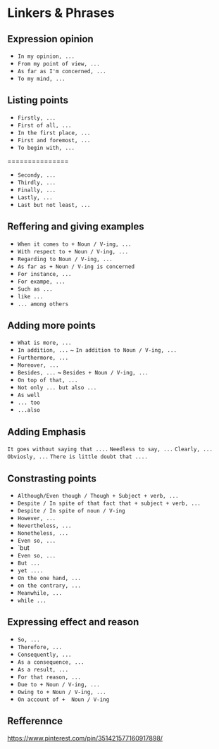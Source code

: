 # Linkers & Phrases
## Expression opinion

- `In my opinion, ...`
- `From my point of view, ...`
- `As far as I'm concerned, ...`
- `To my mind, ...`

## Listing points

- `Firstly, ...`
- `First of all, ...`
- `In the first place, ...`
- `First and foremost, ...`
- `To begin with, ... `

===============

- `Secondy, ... `
- `Thirdly, ... `
- `Finally, ... `
- `Lastly, ... `
- `Last but not least, ... `

## Reffering and giving examples

- `When it comes to + Noun / V-ing, ...` 
- `With respect to + Noun / V-ing, ...`
- `Regarding to Noun / V-ing, ...`
- `As far as + Noun / V-ing is concerned`
- `For instance, ...`
- `For exampe, ...`
- `Such as ...`
- `like ...`
- `... among others`

## Adding more points

- `What is more, ...`   
- `In addition, ...` ~ `In addition to Noun / V-ing, ...`
- `Furthermore, ...`
- `Moreover, ...`
- `Besides, ...` ~ `Besides + Noun / V-ing, ...`
- `On top of that, ...`
- `Not only ... but also ...`
- `As well`
- `... too`
- `...also`

## Adding Emphasis

`It goes without saying that ....`
`Needless to say, ...`
`Clearly, ...`
`Obviosly, ...`
`There is little doubt that ....`

## Constrasting points

- `Although/Even though / Though + Subject + verb, ...`
- `Despite / In spite of that fact that + subject + verb, ...`
- `Despite / In spite of noun / V-ing`
- `However, ...`
- `Nevertheless, ...`
- `Nonetheless, ...`
- `Even so, ...`
- `but 
- `Even so, ...`
- `But ...`
- `yet ....`
- `On the one hand, ...`
- `on the contrary, ...`
- `Meanwhile, ...`
- `while ...`

## Expressing effect and reason

- `So, ...`
- `Therefore, ...`
- `Consequently, ...`
- `As a consequence, ... `
- `As a result, ...`
- `For that reason, ...`
- `Due to + Noun / V-ing, ...`
- `Owing to + Noun / V-ing, ...`
- `On account of +  Noun / V-ing`

## Refferennce
https://www.pinterest.com/pin/351421577160917898/
